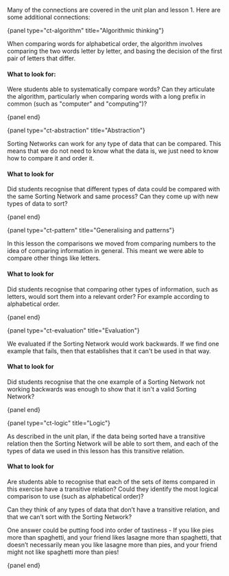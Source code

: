 Many of the connections are covered in the unit plan and lesson 1. Here are some additional connections:

{panel type="ct-algorithm" title="Algorithmic thinking"}

When comparing words for alphabetical order, the algorithm involves comparing the two words letter by letter, and basing the decision of the first pair of letters that differ.

#### What to look for:

Were students able to systematically compare words?
Can they articulate the algorithm, particularly when comparing words with a long prefix in common (such as "computer" and "computing")?

{panel end}

{panel type="ct-abstraction" title="Abstraction"}

Sorting Networks can work for any type of data that can be compared.
This means that we do not need to know what the data is, we just need to know how to compare it and order it.

#### What to look for

Did students recognise that different types of data could be compared with the same Sorting Network and same process?
Can they come up with new types of data to sort?

{panel end}

{panel type="ct-pattern" title="Generalising and patterns"}

In this lesson the comparisons we moved from comparing numbers to the idea of comparing information in general.
This meant we were able to compare other things like letters.

#### What to look for

Did students recognise that comparing other types of information, such as letters, would sort them into a relevant order?
For example according to alphabetical order.

{panel end}

{panel type="ct-evaluation" title="Evaluation"}

We evaluated if the Sorting Network would work backwards.
If we find one example that fails, then that establishes that it can't be used in that way.

#### What to look for

Did students recognise that the one example of a Sorting Network not working backwards was enough to show that it isn't a valid Sorting Network?

{panel end}

{panel type="ct-logic" title="Logic"}

As described in the unit plan, if the data being sorted have a transitive relation then the Sorting Network will be able to sort them, and each of the types of data we used in this lesson has this transitive relation.

#### What to look for

Are students able to recognise that each of the sets of items compared in this exercise have a transitive relation?
Could they identify the most logical comparison to use (such as alphabetical order)?

Can they think of any types of data that don’t have a transitive relation, and that we can’t sort with the Sorting Network?

One answer could be putting food into order of tastiness - If you like pies more than spaghetti, and your friend likes lasagne more than spaghetti, that doesn’t necessarily mean you like lasagne more than pies, and your friend might not like spaghetti more than pies!

{panel end}
